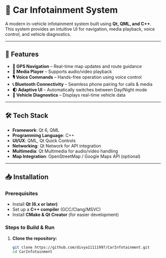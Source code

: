 # 🚗 Car Infotainment System  

A modern in-vehicle infotainment system built using **Qt, QML, and C++**. This system provides an intuitive UI for navigation, media playback, voice control, and vehicle diagnostics.  

---

## 🌟 Features  
- **📍 GPS Navigation** – Real-time map updates and route guidance  
- **🎵 Media Player** – Supports audio/video playback  
- **🎙️ Voice Commands** – Hands-free operation using voice control  
- **📞 Bluetooth Connectivity** – Seamless phone pairing for calls & media  
- **🌓 Adaptive UI** – Automatically switches between Day/Night mode  
- **🚗 Vehicle Diagnostics** – Displays real-time vehicle data  

---

## 🛠️ Tech Stack  
- **Framework**: Qt 6, QML  
- **Programming Language**: C++  
- **UI/UX**: QML, Qt Quick Controls  
- **Networking**: Qt Network for API integration  
- **Multimedia**: Qt Multimedia for audio/video handling  
- **Map Integration**: OpenStreetMap / Google Maps API (optional)  

---

## 📥 Installation  

### **Prerequisites**  
- Install **Qt (6.x or later)**  
- Set up a **C++ compiler** (GCC/Clang/MSVC)  
- Install **CMake & Qt Creator** (for easier development)  

### **Steps to Build & Run**  
1. **Clone the repository:**  
   ```sh
   git clone https://github.com/divya11111997/CarInfotainment.git
   cd CarInfotainment
